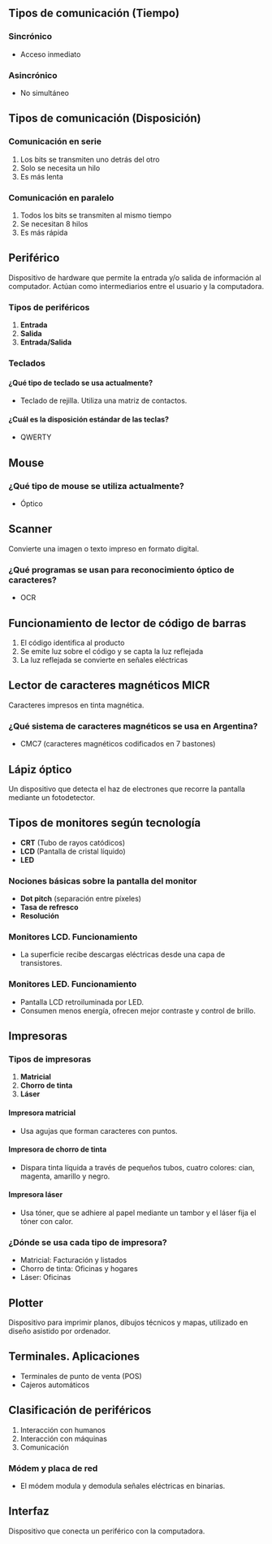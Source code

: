 ## Tipos de comunicación (Tiempo)

### Sincrónico
- Acceso inmediato

### Asincrónico
- No simultáneo

## Tipos de comunicación (Disposición)
### Comunicación en serie
1. Los bits se transmiten uno detrás del otro  
2. Solo se necesita un hilo  
3. Es más lenta  

### Comunicación en paralelo
1. Todos los bits se transmiten al mismo tiempo  
2. Se necesitan 8 hilos  
3. Es más rápida  

## Periférico
Dispositivo de hardware que permite la entrada y/o salida de información al computador. Actúan como intermediarios entre el usuario y la computadora.

### Tipos de periféricos
1. **Entrada**  
2. **Salida**  
3. **Entrada/Salida**  

### Teclados

#### ¿Qué tipo de teclado se usa actualmente?
- Teclado de rejilla. Utiliza una matriz de contactos.

#### ¿Cuál es la disposición estándar de las teclas?
- QWERTY  

## Mouse

### ¿Qué tipo de mouse se utiliza actualmente?
- Óptico  

## Scanner
Convierte una imagen o texto impreso en formato digital.

### ¿Qué programas se usan para reconocimiento óptico de caracteres?
- OCR  

## Funcionamiento de lector de código de barras
1. El código identifica al producto  
2. Se emite luz sobre el código y se capta la luz reflejada  
3. La luz reflejada se convierte en señales eléctricas  

## Lector de caracteres magnéticos MICR
Caracteres impresos en tinta magnética.

### ¿Qué sistema de caracteres magnéticos se usa en Argentina?
- CMC7 (caracteres magnéticos codificados en 7 bastones)

## Lápiz óptico
Un dispositivo que detecta el haz de electrones que recorre la pantalla mediante un fotodetector.

## Tipos de monitores según tecnología
- **CRT** (Tubo de rayos catódicos)  
- **LCD** (Pantalla de cristal líquido)  
- **LED**  

### Nociones básicas sobre la pantalla del monitor
- **Dot pitch** (separación entre píxeles)  
- **Tasa de refresco**  
- **Resolución**

### Monitores LCD. Funcionamiento
- La superficie recibe descargas eléctricas desde una capa de transistores.

### Monitores LED. Funcionamiento
- Pantalla LCD retroiluminada por LED.  
- Consumen menos energía, ofrecen mejor contraste y control de brillo.  

## Impresoras

### Tipos de impresoras
1. **Matricial**  
2. **Chorro de tinta**  
3. **Láser**

#### Impresora matricial
- Usa agujas que forman caracteres con puntos.

#### Impresora de chorro de tinta
- Dispara tinta líquida a través de pequeños tubos, cuatro colores: cian, magenta, amarillo y negro.

#### Impresora láser
- Usa tóner, que se adhiere al papel mediante un tambor y el láser fija el tóner con calor.

### ¿Dónde se usa cada tipo de impresora?
- Matricial: Facturación y listados  
- Chorro de tinta: Oficinas y hogares  
- Láser: Oficinas  

## Plotter
Dispositivo para imprimir planos, dibujos técnicos y mapas, utilizado en diseño asistido por ordenador.

## Terminales. Aplicaciones
- Terminales de punto de venta (POS)  
- Cajeros automáticos  

## Clasificación de periféricos
1. Interacción con humanos  
2. Interacción con máquinas  
3. Comunicación  

### Módem y placa de red
- El módem modula y demodula señales eléctricas en binarias.

## Interfaz
Dispositivo que conecta un periférico con la computadora.
